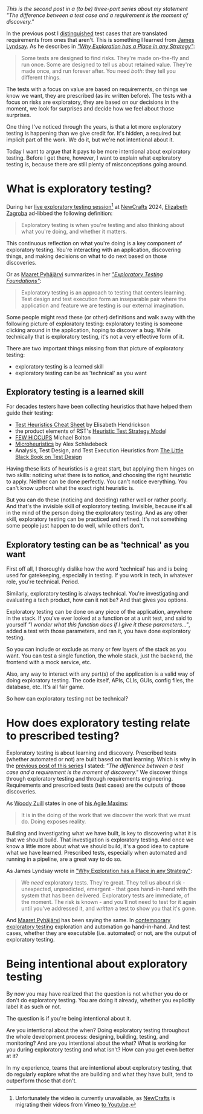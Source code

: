 <!--
.. title: Being intentional about exploratory testing
.. slug: being-intentional-about-exploratory-testing
.. date: 2024-11-09
.. category: exploratory testing
.. tags: exploratory testing, quality engineering, software development, software testing,
.. type: text
.. description: Being intentional about exploratory testing, i.e. exploring what you are building and what you have built, is a key skill in a high-performing team.
-->

*This is the second post in a (to be) three-part series about my statement "The difference between a test case and a requirement is the moment of discovery."*

In the previous post I [distinguished](link://slug/the-difference-between-a-test-case-and-a-requirement-is-the-moment-of-discovery#translated-requirements) test cases that are translated requirements from ones that aren't. This is something I learned from [James Lyndsay](https://www.workroom-productions.com/). As he describes in *["Why Exploration has a Place in any Strategy"](https://www.workroom-productions.com/why-exploration-has-a-place-in-any-strategy/)*:

> Some tests are designed to find risks. They're made on-the-fly and run once. Some are designed to tell us about retained value. They're made once, and run forever after. You need *both*: they tell you different things.

The tests with a focus on value are based on requirements, on things we know we want, they are prescribed (as in: written before). The tests with a focus on risks are exploratory, they are based on our decisions in the moment, we look for surprises and decide how we feel about those surprises.

One thing I've noticed through the years, is that a lot more exploratory testing is happening than we give credit for. It's hidden, a required but implicit part of the work. We do it, but we're not intentional about it.

Today I want to argue that it pays to be more intentional about exploratory testing. Before I get there, however, I want to explain what exploratory testing is, because there are still plenty of misconceptions going around.

<!-- TEASER_END -->

# What is exploratory testing?

During her [live exploratory testing session](https://ncrafts.io/speaker/elizabethzagroba)[^1] at [NewCrafts](https://ncrafts.io/) 2024, [Elizabeth Zagroba](https://elizabethzagroba.com/) ad-libbed the following definition:

> Exploratory testing is when you're testing and also thinking about what you're doing, and whether it matters.

[^1]: Unfortunately the video is currently unavailable, as [NewCrafts](https://ncrafts.io/) is migrating their videos from Vimeo [to Youtube](https://www.youtube.com/@NewCraftsConference/videos).

This continuous reflection on what you're doing is a key component of exploratory testing. You're interacting with an application, discovering things, and making decisions on what to do next based on those discoveries.

Or as [Maaret Pyhäjärvi](https://maaretp.com/) summarizes in her [*"Exploratory Testing Foundations"*](https://dev.to/maaretp/exploratory-testing-foundations-4lb3):

> Exploratory testing is an approach to testing that centers learning. Test design and test execution form an inseparable pair where the application and feature we are testing is our external imagination.


Some people might read these (or other) definitions and walk away with the following picture of exploratory testing: exploratory testing is someone clicking around in the application, hoping to discover a bug. While technically that is exploratory testing, it's not a very effective form of it.

There are two important things missing from that picture of exploratory testing:

- exploratory testing is a learned skill
- exploratory testing can be as 'technical' as you want

## Exploratory testing is a learned skill

For decades testers have been collecting heuristics that have helped them guide their testing:

- [Test Heuristics Cheat Sheet](https://www.ministryoftesting.com/articles/test-heuristics-cheat-sheet) by Elisabeth Hendrickson
- the product elements of RST's [Heuristic Test Strategy Mode](https://www.satisfice.com/download/heuristic-test-strategy-model)l
- [FEW HICCUPS](https://developsense.com/blog/2012/07/few-hiccupps) Michael Bolton
- [Microheuristics](https://www.schladebeck.de/microheuristics/) by Alex Schladebeck
- Analysis, Test Design, and Test Execution Heuristics from [The Little Black Book on Test Design](http://www.thetesteye.com/papers/TheLittleBlackBookOnTestDesign.pdf)

Having these lists of heuristics is a great start, but applying them hinges on two skills: noticing what there is to notice, and choosing the right heuristic to apply. Neither can be done perfectly. You can't notice everything. You can't know upfront what the exact right heuristic is.

But you can do these (noticing and deciding) rather well or rather poorly. And that's the invisible skill of exploratory testing. Invisible, because it's all in the mind of the person doing the exploratory testing. And as any other skill, exploratory testing can be practiced and refined. It's not something some people just happen to do well, while others don't.


## Exploratory testing can be as 'technical' as you want

First off all, I thoroughly dislike how the word 'technical' has and is being used for gatekeeping, especially in testing. If you work in tech, in whatever role, you're technical. Period.

Similarly, exploratory testing is always technical. You're investigating and evaluating a tech product, how can it not be? And that gives you options.

Exploratory testing can be done on any piece of the application, anywhere in the stack. If you've ever looked at a function or at a unit test, and said to yourself *"I wonder what this function does if I give it these parameters..."*, added a test with those parameters, and ran it, you have done exploratory testing.

So you can include or exclude as many or few layers of the stack as you want. You can test a single function, the whole stack, just the backend, the frontend with a mock service, etc.

Also, any way to interact with any part(s) of the application is a valid way of doing exploratory testing. The code itself, APIs, CLIs, GUIs, config files, the database, etc. It's all fair game.

So how can exploratory testing not be technical?


# How does exploratory testing relate to prescribed testing?

Exploratory testing is about learning and discovery. Prescribed tests (whether automated or not) are built based on that learning. Which is why in the [previous post of this series](link://slug/the-difference-between-a-test-case-and-a-requirement-is-the-moment-of-discovery) I stated: *"The difference between a test case and a requirement is the moment of discovery."* We discover things through exploratory testing and through requirements engineering. Requirements and prescribed tests (test cases) are the outputs of those discoveries.

As [Woody Zuill](https://woodyzuill.com/) states in one of [his Agile Maxims](https://agilemaxims.com/
):

> It is in the doing of the work that we discover the work that we must do. Doing exposes reality.

Building and investigating what we have built, is key to discovering what it is that we should build. That investigation is exploratory testing. And once we know a little more about what we should build, it's a good idea to capture what we have learned. Prescribed tests, especially when automated and running in a pipeline, are a great way to do so.

As James Lyndsay wrote in ["Why Exploration has a Place in any Strategy"](https://www.workroom-productions.com/why-exploration-has-a-place-in-any-strategy/):

> We *need* exploratory tests. They're great. They tell us about risk - unexpected, unpredicted, emergent - that goes hand-in-hand with the system that has been delivered. Exploratory tests are immediate, of the moment. The risk is known - and you'll not need to test for it again until you've addressed it, and *written* a test to show you that it's gone.

And [Maaret Pyhäjärvi](https://maaretp.com/) has been saying the same. In [contemporary exploratory testing](https://www.getxray.app/blog/contemporary-exploratory-testing-podcast-highlights) exploration and automation go hand-in-hand. And test cases, whether they are executable (i.e. automated) or not, are the output of exploratory testing.


# Being intentional about exploratory testing

By now you may have realized that the question is not whether you do or don't do exploratory testing. You are doing it already, whether you explicitly label it as such or not.

The question is if you're being intentional about it.

Are you intentional about the when? Doing exploratory testing throughout the whole development process: designing, building, testing, and monitoring? And are you intentional about the what? What is working for you during exploratory testing and what isn't? How can you get even better at it?

In my experience, teams that are intentional about exploratory testing, that do regularly explore what the are building and what they have built, tend to outperform those that don't.
